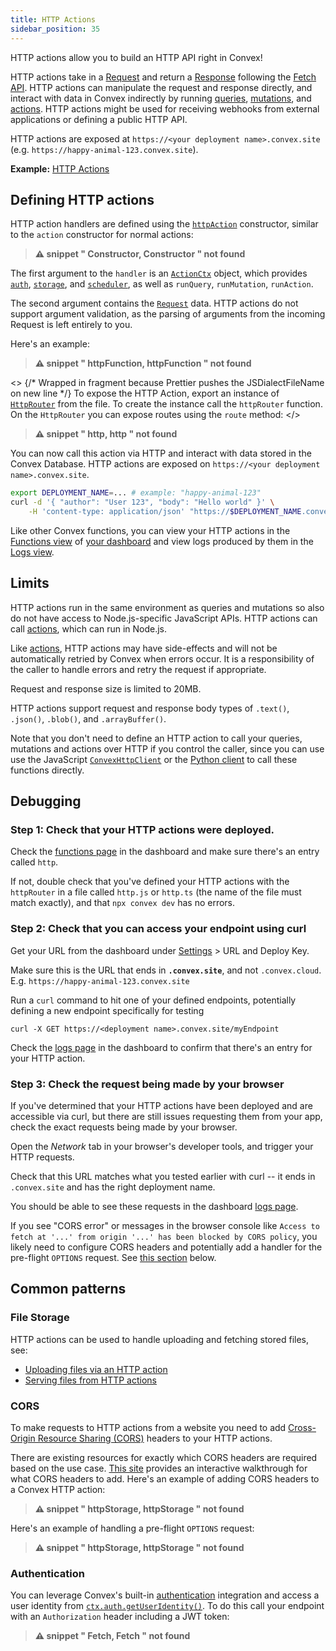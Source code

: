 ```yaml
---
title: HTTP Actions
sidebar_position: 35
---
```







HTTP actions allow you to build an HTTP API right in Convex!

HTTP actions take in a
[Request](https://developer.mozilla.org/en-US/docs/Web/API/Request) and return a
[Response](https://developer.mozilla.org/en-US/docs/Web/API/Response) following
the [Fetch API](https://developer.mozilla.org/en-US/docs/Web/API/Fetch_API).
HTTP actions can manipulate the request and response directly, and interact with
data in Convex indirectly by running [queries](/functions/query-functions.mdx),
[mutations](/functions/mutation-functions.mdx), and
[actions](/functions/actions.mdx). HTTP actions might be used for receiving
webhooks from external applications or defining a public HTTP API.

HTTP actions are exposed at `https://<your deployment name>.convex.site` (e.g.
`https://happy-animal-123.convex.site`).

**Example:**
[HTTP Actions](https://github.com/get-convex/convex-demos/tree/main/http)

## Defining HTTP actions

HTTP action handlers are defined using the
[`httpAction`](/generated-api/server#httpaction) constructor, similar to the
`action` constructor for normal actions:

> **⚠ snippet " Constructor, Constructor " not found**

The first argument to the `handler` is an
[`ActionCtx`](/api/interfaces/server.GenericActionCtx) object, which provides
[`auth`](/api/interfaces/server.Auth),
[`storage`](/api/interfaces/server.StorageActionWriter), and
[`scheduler`](/api/interfaces/server.Scheduler), as well as `runQuery`,
`runMutation`, `runAction`.

The second argument contains the
[`Request`](https://developer.mozilla.org/en-US/docs/Web/API/Request) data. HTTP
actions do not support argument validation, as the parsing of arguments from the
incoming Request is left entirely to you.

Here's an example:

> **⚠ snippet " httpFunction, httpFunction " not found**

<>
  {/* Wrapped in fragment because Prettier pushes the JSDialectFileName on new line */}
  To expose the HTTP Action, export an instance of
  [`HttpRouter`](/api/classes/server.HttpRouter) from the
  <JSDialectFileName name="convex/http.ts" /> file. To create the instance call
  the `httpRouter` function. On the `HttpRouter` you can expose routes using the
  `route` method:
</>

> **⚠ snippet " http, http " not found**

You can now call this action via HTTP and interact with data stored in the
Convex Database. HTTP actions are exposed on
`https://<your deployment name>.convex.site`.

```bash
export DEPLOYMENT_NAME=... # example: "happy-animal-123"
curl -d '{ "author": "User 123", "body": "Hello world" }' \
    -H 'content-type: application/json' "https://$DEPLOYMENT_NAME.convex.site/postMessage"
```

Like other Convex functions, you can view your HTTP actions in the
[Functions view](/dashboard/deployments/functions.md) of
[your dashboard](https://dashboard.convex.dev/) and view logs produced by them
in the [Logs view](/dashboard/deployments/logs.md).

## Limits

HTTP actions run in the same environment as queries and mutations so also do not
have access to Node.js-specific JavaScript APIs. HTTP actions can call
[actions](/functions/actions.mdx), which can run in Node.js.

Like [actions](/functions/actions.mdx#error-handling), HTTP actions may have
side-effects and will not be automatically retried by Convex when errors occur.
It is a responsibility of the caller to handle errors and retry the request if
appropriate.

Request and response size is limited to 20MB.

HTTP actions support request and response body types of `.text()`, `.json()`,
`.blob()`, and `.arrayBuffer()`.

Note that you don't need to define an HTTP action to call your queries,
mutations and actions over HTTP if you control the caller, since you can use use
the JavaScript [`ConvexHttpClient`](/api/classes/browser.ConvexHttpClient) or
the [Python client](/client/python.md) to call these functions directly.

## Debugging

### Step 1: Check that your HTTP actions were deployed.

Check the [functions page](https://dashboard.convex.dev/deployment/functions) in
the dashboard and make sure there's an entry called `http`.

If not, double check that you've defined your HTTP actions with the `httpRouter`
in a file called `http.js` or `http.ts` (the name of the file must match
exactly), and that `npx convex dev` has no errors.

### Step 2: Check that you can access your endpoint using curl

Get your URL from the dashboard under
[Settings](https://dashboard.convex.dev/deployment/settings) > URL and Deploy
Key.

Make sure this is the URL that ends in **`.convex.site`**, and not
`.convex.cloud`. E.g. `https://happy-animal-123.convex.site`

Run a `curl` command to hit one of your defined endpoints, potentially defining
a new endpoint specifically for testing

```
curl -X GET https://<deployment name>.convex.site/myEndpoint
```

Check the [logs page](https://dashboard.convex.dev/deployment/logs) in the
dashboard to confirm that there's an entry for your HTTP action.

### Step 3: Check the request being made by your browser

If you've determined that your HTTP actions have been deployed and are
accessible via curl, but there are still issues requesting them from your app,
check the exact requests being made by your browser.

Open the _Network_ tab in your browser's developer tools, and trigger your HTTP
requests.

Check that this URL matches what you tested earlier with curl -- it ends in
`.convex.site` and has the right deployment name.

You should be able to see these requests in the dashboard
[logs page](https://dashboard.convex.dev/deployment/logs).

If you see "CORS error" or messages in the browser console like
`Access to fetch at '...' from origin '...' has been blocked by CORS policy`,
you likely need to configure CORS headers and potentially add a handler for the
pre-flight `OPTIONS` request. See
[this section](/functions/http-actions.mdx#cors) below.

## Common patterns

### File Storage

HTTP actions can be used to handle uploading and fetching stored files, see:

- [Uploading files via an HTTP action](/file-storage/upload-files.mdx#uploading-files-via-an-http-action)
- [Serving files from HTTP actions](/file-storage/serve-files.mdx#serving-files-from-http-actions)

### CORS

To make requests to HTTP actions from a website you need to add
[Cross-Origin Resource Sharing (CORS)](https://developer.mozilla.org/en-US/docs/Web/HTTP/CORS)
headers to your HTTP actions.

There are existing resources for exactly which CORS headers are required based
on the use case. [This site](https://httptoolkit.com/will-it-cors/) provides an
interactive walkthrough for what CORS headers to add. Here's an example of
adding CORS headers to a Convex HTTP action:

> **⚠ snippet " httpStorage, httpStorage " not found**

Here's an example of handling a pre-flight `OPTIONS` request:

> **⚠ snippet " httpStorage, httpStorage " not found**

### Authentication

You can leverage Convex's built-in [authentication](/auth.mdx) integration and
access a user identity from
[`ctx.auth.getUserIdentity()`](/api/interfaces/server.Auth#getuseridentity). To
do this call your endpoint with an `Authorization` header including a JWT token:

> **⚠ snippet " Fetch, Fetch " not found**
